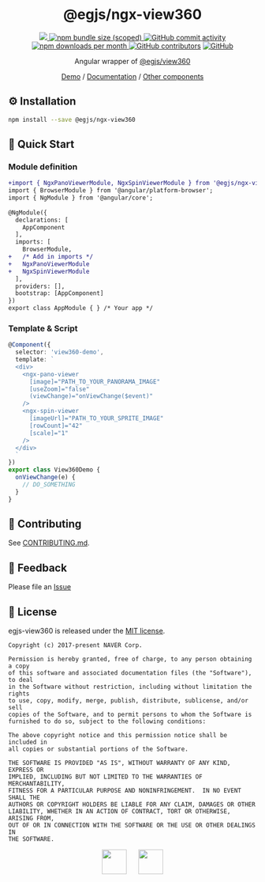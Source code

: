 <h1 align=center>
  @egjs/ngx-view360
</h1>

<p align=center>
  <a href="https://www.npmjs.com/package/@egjs/ngx-view360" target="_blank">
    <img src="https://img.shields.io/npm/v/@egjs/ngx-view360.svg?style=flat-square&color=dd0031&label=version&logo=NPM">
  </a>
  <a href="https://www.npmjs.com/package/@egjs/ngx-view360" target="_blank">
    <img alt="npm bundle size (scoped)" src="https://img.shields.io/bundlephobia/minzip/@egjs/ngx-view360.svg?style=flat-square&label=%F0%9F%92%BE%20gzipped&color=007acc">
  </a>
  <a href="https://github.com/naver/egjs-view360/graphs/commit-activity">
    <img alt="GitHub commit activity" src="https://img.shields.io/github/commit-activity/m/naver/egjs-view360.svg?style=flat-square&label=%E2%AC%86%20commits&color=08CE5D">
  </a>
  <a href="https://www.npmjs.com/package/@egjs/ngx-view360" target="_blank">
    <img src="https://img.shields.io/npm/dm/@egjs/ngx-view360.svg?style=flat-square&label=%E2%AC%87%20downloads&color=08CE5D" alt="npm downloads per month">
  </a>
  <a href="https://github.com/naver/egjs-view360/graphs/contributors" target="_blank">
    <img alt="GitHub contributors" src="https://img.shields.io/github/contributors/naver/egjs-view360.svg?label=%F0%9F%91%A5%20contributors&style=flat-square&color=08CE5D"></a>
  <a href="https://github.com/naver/egjs-view360/blob/master/LICENSE" target="_blank">
    <img alt="GitHub" src="https://img.shields.io/github/license/naver/egjs-view360.svg?style=flat-square&label=%F0%9F%93%9C%20license&color=08CE5D">
  </a>
</p>

<p align=center>
  Angular wrapper of <a href="https://github.com/naver/egjs-view360">@egjs/view360</a>
</p>

<p align=center>
  <a href="https://naver.github.io/egjs-view360/">Demo</a> / <a href="https://naver.github.io/egjs-view360/release/latest/doc/">Documentation</a> / <a href="https://naver.github.io/egjs/">Other components</a>
</p>

## ⚙️ Installation
```sh
npm install --save @egjs/ngx-view360
```

## 🏃 Quick Start
### Module definition
```diff
+import { NgxPanoViewerModule, NgxSpinViewerModule } from '@egjs/ngx-view360';
import { BrowserModule } from '@angular/platform-browser';
import { NgModule } from '@angular/core';
 
@NgModule({
  declarations: [
    AppComponent
  ],
  imports: [
    BrowserModule,
+   /* Add in imports */
+   NgxPanoViewerModule 
+   NgxSpinViewerModule
  ],
  providers: [],
  bootstrap: [AppComponent]
})
export class AppModule { } /* Your app */
```

### Template & Script
```ts
@Component({
  selector: 'view360-demo',
  template: `
  <div>
    <ngx-pano-viewer
      [image]="PATH_TO_YOUR_PANORAMA_IMAGE"
      [useZoom]="false"
      (viewChange)="onViewChange($event)"
    />
    <ngx-spin-viewer
      [imageUrl]="PATH_TO_YOUR_SPRITE_IMAGE"
      [rowCount]="42"
      [scale]="1"
    />
  </div>
  `
})
export class View360Demo {
  onViewChange(e) {
    // DO_SOMETHING
  }
}
```

## 🙌 Contributing
See [CONTRIBUTING.md](https://github.com/naver/egjs-view360/blob/master/CONTRIBUTING.md).

## 📝 Feedback
Please file an [Issue](https://github.com/naver/egjs-view360/issues)

## 📜 License
egjs-view360 is released under the [MIT license](http://naver.github.io/egjs/license.txt).

```
Copyright (c) 2017-present NAVER Corp.

Permission is hereby granted, free of charge, to any person obtaining a copy
of this software and associated documentation files (the "Software"), to deal
in the Software without restriction, including without limitation the rights
to use, copy, modify, merge, publish, distribute, sublicense, and/or sell
copies of the Software, and to permit persons to whom the Software is
furnished to do so, subject to the following conditions:

The above copyright notice and this permission notice shall be included in
all copies or substantial portions of the Software.

THE SOFTWARE IS PROVIDED "AS IS", WITHOUT WARRANTY OF ANY KIND, EXPRESS OR
IMPLIED, INCLUDING BUT NOT LIMITED TO THE WARRANTIES OF MERCHANTABILITY,
FITNESS FOR A PARTICULAR PURPOSE AND NONINFRINGEMENT.  IN NO EVENT SHALL THE
AUTHORS OR COPYRIGHT HOLDERS BE LIABLE FOR ANY CLAIM, DAMAGES OR OTHER
LIABILITY, WHETHER IN AN ACTION OF CONTRACT, TORT OR OTHERWISE, ARISING FROM,
OUT OF OR IN CONNECTION WITH THE SOFTWARE OR THE USE OR OTHER DEALINGS IN
THE SOFTWARE.
```

<p align=center>
  <a href="https://naver.github.io/egjs/"><img height="50" src="https://naver.github.io/egjs/img/logotype1_black.svg" ></a>&nbsp;&nbsp;&nbsp;&nbsp;&nbsp;&nbsp;<a href="https://github.com/naver"><img height="50" src="https://naver.github.io/OpenSourceGuide/book/assets/naver_logo.png" /></a>
</p>

